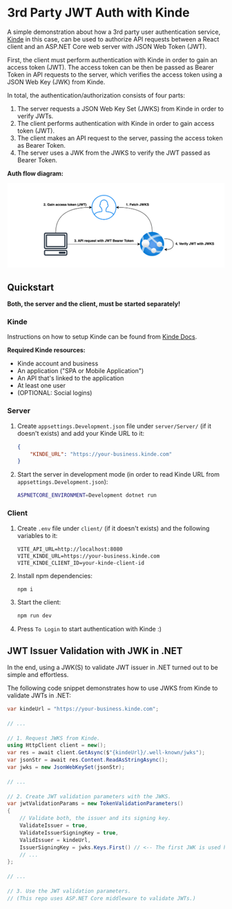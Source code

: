 # 3rd Party JWT Auth with Kinde

A simple demonstration about how a 3rd party user authentication service, [Kinde](https://kinde.com) in this case,
can be used to authorize API requests between a React client and an ASP.NET Core web server with JSON Web Token (JWT).

First, the client must perform authentication with Kinde in order to gain an access token (JWT).
The access token can be then be passed as Bearer Token in API requests to the server,
which verifies the access token using a JSON Web Key (JWK) from Kinde.

In total, the authentication/authorization consists of four parts:
1. The server requests a JSON Web Key Set (JWKS) from Kinde in order to verify JWTs.
2. The client performs authentication with Kinde in order to gain access token (JWT).
3. The client makes an API request to the server, passing the access token as Bearer Token.
4. The server uses a JWK from the JWKS to verify the JWT passed as Bearer Token.

**Auth flow diagram:**

![Auth flow](/images/auth-flow.drawio.png)

## Quickstart

**Both, the server and the client, must be started separately!**

### Kinde

Instructions on how to setup Kinde can be found from [Kinde Docs](https://kinde.com/docs).

**Required Kinde resources:**
- Kinde account and business
- An application ("SPA or Mobile Application")
- An API that's linked to the application
- At least one user
- (OPTIONAL: Social logins)

### Server

1. Create `appsettings.Development.json` file under `server/Server/` (if it doesn't exists)
and add your Kinde URL to it:
    ```json
    {
        "KINDE_URL": "https://your-business.kinde.com"
    }
    ```

2. Start the server in development mode (in order to read Kinde URL from `appsettings.Development.json`):
    ```bash
    ASPNETCORE_ENVIRONMENT=Development dotnet run
    ```

### Client

1. Create `.env` file under `client/` (if it doesn't exists) and the following variables to it:
    ```
    VITE_API_URL=http://localhost:8080
    VITE_KINDE_URL=https://your-business.kinde.com
    VITE_KINDE_CLIENT_ID=your-kinde-client-id
    ```

2. Install npm dependencies:
    ```bash
    npm i
    ```

3. Start the client:
    ```bash
    npm run dev
    ```

4. Press `To Login` to start authentication with Kinde :)

## JWT Issuer Validation with JWK in .NET

In the end, using a JWK(S) to validate JWT issuer in .NET turned out to be simple and effortless.

The following code snippet demonstrates how to use JWKS from Kinde to validate JWTs in .NET:

```cs
var kindeUrl = "https://your-business.kinde.com";

// ...

// 1. Request JWKS from Kinde.
using HttpClient client = new();
var res = await client.GetAsync($"{kindeUrl}/.well-known/jwks");
var jsonStr = await res.Content.ReadAsStringAsync();
var jwks = new JsonWebKeySet(jsonStr);

// ...

// 2. Create JWT validation parameters with the JWKS.
var jwtValidationParams = new TokenValidationParameters()
{
    // Validate both, the issuer and its signing key.
    ValidateIssuer = true,
    ValidateIssuerSigningKey = true,
    ValidIssuer = kindeUrl,
    IssuerSigningKey = jwks.Keys.First() // <-- The first JWK is used here!
    // ...
};

// ...

// 3. Use the JWT validation parameters.
// (This repo uses ASP.NET Core middleware to validate JWTs.)
```
